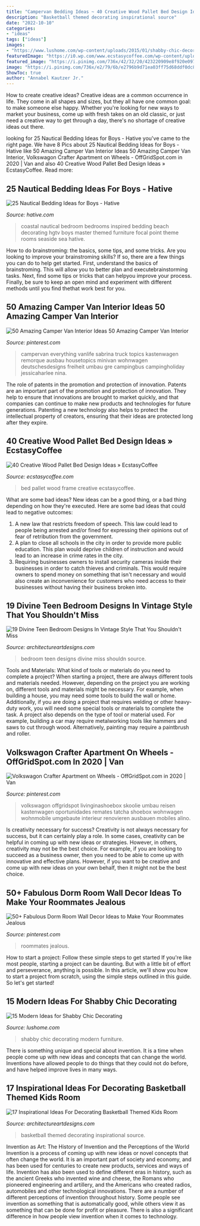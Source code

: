 ```yaml
---
title: "Campervan Bedding Ideas ~ 40 Creative Wood Pallet Bed Design Ideas » Ecstasycoffee"
description: "Basketball themed decorating inspirational source"
date: "2022-10-10"
categories:
- "ideas"
tags: ["ideas"]
images:
- "https://www.lushome.com/wp-content/uploads/2015/01/shabby-chic-decorating-ideas-8.jpg"
featuredImage: "https://i0.wp.com/www.ecstasycoffee.com/wp-content/uploads/2016/10/Rustic-Pallet-Bed-Frame-with-Lights.jpg"
featured_image: "https://i.pinimg.com/736x/42/32/20/423220909e8f920e0977c3e2d2e84433.jpg"
image: "https://i.pinimg.com/736x/e2/79/6b/e2796b9d71ea03ff75d68ddf0dc86f3c.jpg"
ShowToc: true
author: "Annabel Kautzer Jr."
---
```



How to create creative ideas?
Creative ideas are a common occurrence in life. They come in all shapes and sizes, but they all have one common goal: to make someone else happy. Whether you're looking for new ways to market your business, come up with fresh takes on an old classic, or just need a creative way to get through a day, there's no shortage of creative ideas out there.

	

		
looking for 25 Nautical Bedding Ideas for Boys - Hative you've came to the right page. We have 8 Pics about 25 Nautical Bedding Ideas for Boys - Hative like 50 Amazing Camper Van Interior Ideas 50 Amazing Camper Van Interior, Volkswagon Crafter Apartment on Wheels - OffGridSpot.com in 2020 | Van and also 40 Creative Wood Pallet Bed Design Ideas » EcstasyCoffee. Read more:
		
    
## 25 Nautical Bedding Ideas For Boys - Hative

<img loading=lazy src="https://hative.com/wp-content/uploads/2014/10/nautical-bedding-ideas/17-nautical-bedding-ideas-for-boys.jpg" onerror="this.onerror=null;this.src='https://tse3.mm.bing.net/th?id=OIP.VIoXhIwZDazRfsb39KB90gHaJ3&amp;pid=15.1';" alt="25 Nautical Bedding Ideas for Boys - Hative">

_Source: hative.com_

>coastal nautical bedroom bedrooms inspired bedding beach decorating hgtv boys master themed furniture focal point theme rooms seaside sea hative. 

	

How to do brainstroming: the basics, some tips, and some tricks.
Are you looking to improve your brainstroming skills? If so, there are a few things you can do to help get started. First, understand the basics of brainstroming. This will allow you to better plan and executebrainstorming tasks. Next, find some tips or tricks that can helpyou improve your process. Finally, be sure to keep an open mind and experiment with different methods until you find thethat work best for you.

    
## 50 Amazing Camper Van Interior Ideas 50 Amazing Camper Van Interior

<img loading=lazy src="https://i.pinimg.com/736x/1c/74/9e/1c749eb4aeb33170b050c3ef015b1fdd.jpg" onerror="this.onerror=null;this.src='https://tse3.mm.bing.net/th?id=OIP.FBkLME2Nq6AjfFb3qk0TmgHaLG&amp;pid=15.1';" alt="50 Amazing Camper Van Interior Ideas 50 Amazing Camper Van Interior">

_Source: pinterest.com_

>campervan everything vanlife sabrina truck topics kastenwagen remorque ausbau housetopics minivan wohnwagen deutschesdesigns freiheit umbau gre campingbus campingholiday jessicaharlee nina. 

	

The role of patents in the promotion and protection of innovation.
Patents are an important part of the promotion and protection of innovation. They help to ensure that innovations are brought to market quickly, and that companies can continue to make new products and technologies for future generations. Patenting a new technology also helps to protect the intellectual property of creators, ensuring that their ideas are protected long after they expire.

    
## 40 Creative Wood Pallet Bed Design Ideas » EcstasyCoffee

<img loading=lazy src="https://i0.wp.com/www.ecstasycoffee.com/wp-content/uploads/2016/10/Rustic-Pallet-Bed-Frame-with-Lights.jpg" onerror="this.onerror=null;this.src='https://tse3.mm.bing.net/th?id=OIP.OQ6QtbR80bJzUKSsFY9aMAHaJ4&amp;pid=15.1';" alt="40 Creative Wood Pallet Bed Design Ideas » EcstasyCoffee">

_Source: ecstasycoffee.com_

>bed pallet wood frame creative ecstasycoffee. 

	

What are some bad ideas?
New ideas can be a good thing, or a bad thing depending on how they're executed. Here are some bad ideas that could lead to negative outcomes: 
1. A new law that restricts freedom of speech. This law could lead to people being arrested and/or fined for expressing their opinions out of fear of retribution from the government. 
2. A plan to close all schools in the city in order to provide more public education. This plan would deprive children of instruction and would lead to an increase in crime rates in the city. 
3. Requiring businesses owners to install security cameras inside their businesses in order to catch thieves and criminals. This would require owners to spend money on something that isn't necessary and would also create an inconvenience for customers who need access to their businesses without having their business broken into. 

    
## 19 Divine Teen Bedroom Designs In Vintage Style That You Shouldn&#039;t Miss

<img loading=lazy src="https://www.architectureartdesigns.com/wp-content/uploads/2016/10/8-12.jpg" onerror="this.onerror=null;this.src='https://tse4.mm.bing.net/th?id=OIP.8lw9_JnwOcnAU8TRJ2ZNmAHaMF&amp;pid=15.1';" alt="19 Divine Teen Bedroom Designs In Vintage Style That You Shouldn&#039;t Miss">

_Source: architectureartdesigns.com_

>bedroom teen designs divine miss shouldn source. 

	

Tools and Materials: What kind of tools or materials do you need to complete a project?
When starting a project, there are always different tools and materials needed. However, depending on the project you are working on, different tools and materials might be necessary.  For example, when building a house, you may need some tools to build the wall or home.  Additionally, if you are doing a project that requires welding or other heavy-duty work, you will need some special tools or materials to complete the task.   A project also depends on the type of tool or material used. For example, building a car may require metalworking tools like hammers and saws to cut through wood. Alternatively, painting may require a paintbrush and roller.

    
## Volkswagon Crafter Apartment On Wheels - OffGridSpot.com In 2020 | Van

<img loading=lazy src="https://i.pinimg.com/736x/42/32/20/423220909e8f920e0977c3e2d2e84433.jpg" onerror="this.onerror=null;this.src='https://tse4.mm.bing.net/th?id=OIP.Hacfjajd8L1JdjoFdObdGwHaJ3&amp;pid=15.1';" alt="Volkswagon Crafter Apartment on Wheels - OffGridSpot.com in 2020 | Van">

_Source: pinterest.com_

>volkswagon offgridspot livinginashoebox skoolie umbau reisen kastenwagen oportunidades remates tatcha shoebox wohnwagen wohnmobile umgebaute interieur renovieren ausbauen mobiles alino. 

	

Is creativity necessary for success?
Creativity is not always necessary for success, but it can certainly play a role. In some cases, creativity can be helpful in coming up with new ideas or strategies. However, in others, creativity may not be the best choice. For example, if you are looking to succeed as a business owner, then you need to be able to come up with innovative and effective plans. However, if you want to be creative and come up with new ideas on your own behalf, then it might not be the best choice.

    
## 50+ Fabulous Dorm Room Wall Decor Ideas To Make Your Roommates Jealous

<img loading=lazy src="https://i.pinimg.com/736x/e2/79/6b/e2796b9d71ea03ff75d68ddf0dc86f3c.jpg" onerror="this.onerror=null;this.src='https://tse1.mm.bing.net/th?id=OIP.zyHn_Q1Sp9MKPUXZMr-XhQHaJ3&amp;pid=15.1';" alt="50+ Fabulous Dorm Room Wall Decor Ideas to Make Your Roommates Jealous">

_Source: pinterest.com_

>roommates jealous. 

	

How to start a project: Follow these simple steps to get started
If you're like most people, starting a project can be daunting. But with a little bit of effort and perseverance, anything is possible. In this article, we'll show you how to start a project from scratch, using the simple steps outlined in this guide. So let's get started!

    
## 15 Modern Ideas For Shabby Chic Decorating

<img loading=lazy src="https://www.lushome.com/wp-content/uploads/2015/01/shabby-chic-decorating-ideas-8.jpg" onerror="this.onerror=null;this.src='https://tse1.mm.bing.net/th?id=OIP.fdHpH_uEP8IGWXmJ3LRXHwAAAA&amp;pid=15.1';" alt="15 Modern Ideas for Shabby Chic Decorating">

_Source: lushome.com_

>shabby chic decorating modern furniture. 

	

There is something unique and special about invention. It is a time when people come up with new ideas and concepts that can change the world. Inventions have allowed people to do things that they could not do before, and have helped improve lives in many ways.

    
## 17 Inspirational Ideas For Decorating Basketball Themed Kids Room

<img loading=lazy src="https://www.architectureartdesigns.com/wp-content/uploads/2016/11/3-33-630x419.jpg" onerror="this.onerror=null;this.src='https://tse4.mm.bing.net/th?id=OIP.32RFiW5Osd2HChXzaWm29wHaE7&amp;pid=15.1';" alt="17 Inspirational Ideas For Decorating Basketball Themed Kids Room">

_Source: architectureartdesigns.com_

>basketball themed decorating inspirational source. 

	

Invention as Art: The History of Invention and the Perceptions of the World
Invention is a process of coming up with new ideas or novel concepts that often change the world. It is an important part of society and economy, and has been used for centuries to create new products, services and ways of life. Invention has also been used to define different eras in history, such as the ancient Greeks who invented wine and cheese, the Romans who pioneered engineering and artillery, and the Americans who created radios, automobiles and other technological innovations.
There are a number of different perceptions of invention throughout history. Some people see invention as something that is automatically good, while others view it as something that can be done for profit or pleasure. There is also a significant difference in how people view invention when it comes to technology.

